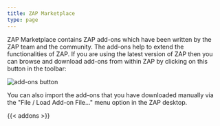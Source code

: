 ```yaml
---
title: ZAP Marketplace
type: page
---
```


ZAP Marketplace contains ZAP add-ons which have been written by the ZAP team and the community. The add-ons help to extend the functionalities of ZAP. 
If you are using the latest version of ZAP then you can browse and download add-ons from within ZAP by clicking on this button in the toolbar:

![add-ons button](img/zap-screenshot-browse-addons.png)

You can also import the add-ons that you have downloaded manually via the "File / Load Add-on File..." menu option in the ZAP desktop.

{{< addons >}}
